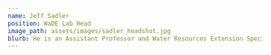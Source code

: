 ```yaml
---
name: Jeff Sadler
position: WaDE Lab Head
image_path: assets/images/sadler_headshot.jpg
blurb: He is an Assistant Professor and Water Resources Extension Specialist in the Biosystems and Ag Engineering Department at Oklahoma St. University.
---
```

